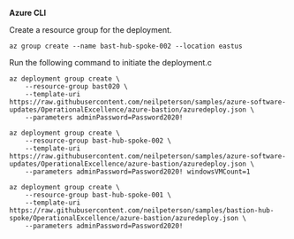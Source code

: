 **Azure CLI**

Create a resource group for the deployment.

```azurecli
az group create --name bast-hub-spoke-002 --location eastus
```

Run the following command to initiate the deployment.c

```azurecli
az deployment group create \
    --resource-group bast020 \
    --template-uri https://raw.githubusercontent.com/neilpeterson/samples/azure-software-updates/OperationalExcellence/azure-bastion/azuredeploy.json \
    --parameters adminPassword=Password2020!
```

```azurecli
az deployment group create \
    --resource-group bast-hub-spoke-002 \
    --template-uri https://raw.githubusercontent.com/neilpeterson/samples/azure-software-updates/OperationalExcellence/azure-bastion/azuredeploy.json \
    --parameters adminPassword=Password2020! windowsVMCount=1
```


```azurecli
az deployment group create \
    --resource-group bast-hub-spoke-001 \
    --template-uri https://raw.githubusercontent.com/neilpeterson/samples/bastion-hub-spoke/OperationalExcellence/azure-bastion/azuredeploy.json \
    --parameters adminPassword=Password2020!
```
